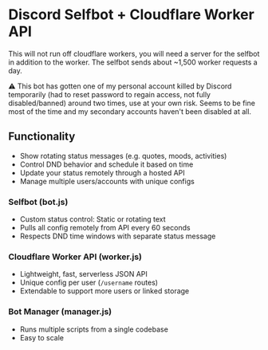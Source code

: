 # Discord Selfbot + Cloudflare Worker API

This will not run off cloudflare workers, you will need a server for the selfbot in addition to the worker. The selfbot sends about ~1,500 worker requests a day.

⚠️ This bot has gotten one of my personal account killed by Discord temporarily (had to reset password to regain access, not fully disabled/banned) around two times, use at your own risk. Seems to be fine most of the time and my secondary accounts haven't been disabled at all.

## Functionality

- Show rotating status messages (e.g. quotes, moods, activities)
- Control DND behavior and schedule it based on time
- Update your status remotely through a hosted API
- Manage multiple users/accounts with unique configs

### Selfbot (bot.js)

- Custom status control: Static or rotating text
- Pulls all config remotely from API every 60 seconds
- Respects DND time windows with separate status message

### Cloudflare Worker API (worker.js)

- Lightweight, fast, serverless JSON API
- Unique config per user (`/username` routes)
- Extendable to support more users or linked storage

### Bot Manager (manager.js)
- Runs multiple scripts from a single codebase
- Easy to scale
